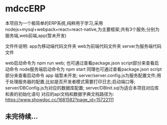 # mdccERP
本项目为一个极简单的ERP系统,纯粹用于学习,采用nodejs+mysql+webpack+react+react-native,为主要框架;共有3个服务;分别为服务端,web前端,app(暂未开发)



文件件说明:
app为移动端代码文件夹
web为前端代码文件夹
server为服务端代码文件

web启动命令为  npm run web; 也可通过查看package.json script部分来查看启动命令
node服务端启动命令为 npm start 同理也可通过查看package.json script部分来查看启动命令
app 端暂未开发;
server/server.config.js为服务配置文件;用于处理服务器的配置;比如是否开发者模式需要打印日志;启动端口等;
server/DBConfig.js为对应的数据库配置;
server/DBInit.sql为适合本项目对应库和表的初始化语句
对应的api文档和数据字典文档路径为:
https://www.showdoc.cc/1681582?page_id=15722111

## 未完待续...
